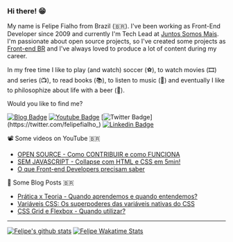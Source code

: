 ### Hi there! 😁 

My name is Felipe Fialho from Brazil (🇧🇷). I've been working as Front-End Developer since 2009 and currently I'm Tech Lead at [Juntos Somos Mais](https://juntossomosmais.com.br). I'm passionate about open source projects, so I've created some projects as [Front-end BR](https://github.com/frontendbr) and I've always loved to produce a lot of content during my career.

In my free time I like to play (and watch) soccer (⚽️), to watch movies (🎞️) and series (📺), to read books (📚), to listen to music (🎵) and eventually I like to philosophize about life with a beer (🍺).

Would you like to find me?

[![Blog Badge](https://img.shields.io/badge/Blog-felipefialho.com-black)](https://felipefialho.com/blog)
[![Youtube Badge](https://img.shields.io/badge/-Youtube-FF0000?style=flat-square&labelColor=FF0000&logo=youtube&logoColor=white&link=https://youtube.com/c/FelipeFialhoDev)](https://youtube.com/c/FelipeFialhoDev)
[![Twitter Badge](https://img.shields.io/badge/-Twitter-1ca0f1?style=flat-square&labelColor=1ca0f1&logo=twitter&logoColor=white&link=https://twitter.com/felipefialho_)](https://twitter.com/felipefialho_)
[![Linkedin Badge](https://img.shields.io/badge/-LinkedIn-blue?style=flat-square&logo=Linkedin&logoColor=white&link=https://www.linkedin.com/in/felipefialho)](https://www.linkedin.com/in/felipefialho)

📽️ Some videos on YouTube 🇧🇷

- [OPEN SOURCE - Como CONTRIBUIR e como FUNCIONA](https://youtu.be/91UESJF0gjk)
- [SEM JAVASCRIPT - Collapse com HTML e CSS em 5min!](https://youtu.be/j5VcN8A_zqQ)
- [O que Front-end Developers precisam saber](https://youtu.be/GRStdYGAmrQ)

📓 Some Blog Posts 🇧🇷

- [Prática x Teoria - Quando aprendemos e quando entendemos?](https://www.felipefialho.com/blog/pratica-teoria-quando-aprendemos-e-quando-entendemos/)
- [Variáveis CSS: Os superpoderes das variáveis nativas do CSS](https://www.felipefialho.com/blog/os-superpoderes-das-variaveis-nativas-do-css/)
- [CSS Grid e Flexbox - Quando utilizar?](https://www.felipefialho.com/blog/css-grid-e-flexbox-quando-utilizar/)

____


[![Felipe's github stats](https://github-readme-stats.vercel.app/api?username=felipefialho&include_all_commits=true&theme=dark&include_all_commits&show_icons=true&count_private=true&role=OWNER,COLLABORATOR)](https://github.com/felipefialho)
[![Felipe Wakatime Stats](https://github-readme-stats.vercel.app/api/wakatime?username=felipefialho&langs_count=5&hide=json,properties,stylus&custom_title=Most%20Used%20Languages&theme=dark&time_range=last_year)](https://wakatime.com/@felipefialho)

